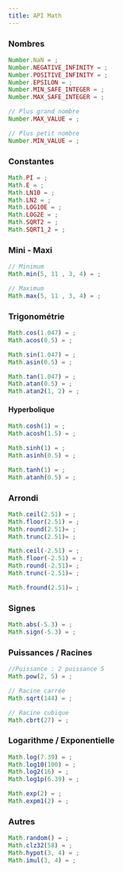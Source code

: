 ```yaml
---
title: API Math
---
```


### Nombres

```javascript
Number.NaN = ;
Number.NEGATIVE_INFINITY = ;
Number.POSITIVE_INFINITY = ;
Number.EPSILON = ;
Number.MIN_SAFE_INTEGER = ;
Number.MAX_SAFE_INTEGER = ;
```

```javascript
// Plus grand nombre
Number.MAX_VALUE = ;

// Plus petit nombre
Number.MIN_VALUE = ;
```

### Constantes

```javascript
Math.PI = ;
Math.E = ;
Math.LN10 = ;
Math.LN2 = ;
Math.LOG10E = ;
Math.LOG2E = ;
Math.SQRT2 = ;
Math.SQRT1_2 = ;
```

### Mini - Maxi

```javascript
// Minimum
Math.min(5, 11 , 3, 4) = ;

// Maximum
Math.max(5, 11 , 3, 4) = ;
```

### Trigonométrie

```javascript
Math.cos(1.047) = ;
Math.acos(0.5) = ;
```

```javascript
Math.sin(1.047) = ;
Math.asin(0.5) = ;
```


```javascript
Math.tan(1.047) = ;
Math.atan(0.5) = ;
Math.atan2(1, 2) = ;
```

#### Hyperbolique

```javascript
Math.cosh(1) = ;
Math.acosh(1.5) = ;

Math.sinh(1) = ;
Math.asinh(0.5) = ;

Math.tanh(1) = ;
Math.atanh(0.5) = ;
```

### Arrondi

```javascript
Math.ceil(2.51) = ;
Math.floor(2.51) = ;
Math.round(2.51)= ;
Math.trunc(2.51)= ;

Math.ceil(-2.51) = ;
Math.floor(-2.51) = ;
Math.round(-2.51)= ;
Math.trunc(-2.51)= ;

Math.fround(2.51)= ;
```

### Signes

```javascript
Math.abs(-5.3) = ;
Math.sign(-5.3) = ;
```

### Puissances / Racines

```javascript
//Puissance : 2 puissance 5
Math.pow(2, 5) = ;

// Racine carrée
Math.sqrt(144) = ;

// Racine cubique
Math.cbrt(27) = ;
```


### Logarithme / Exponentielle

```javascript
Math.log(7.39) = ;
Math.log10(100) = ;
Math.log2(16) = ;
Math.log1p(6.39) = ;

Math.exp(2) = ;
Math.expm1(2) = ;
```

### Autres

```javascript
Math.random() = ;
Math.clz32(58) = ;
Math.hypot(3, 4) = ;
Math.imul(3, 4) = ;
```



<script type="application/javascript">
function Load()
{
  let i = 0;
  let operators = document.querySelectorAll("code .o");

  operators[i++].nextSibling.textContent  = ` ${Number.NaN}`;
  operators[i++].nextSibling.textContent  = ` ${Number.NEGATIVE_INFINITY}`;
  operators[i++].nextSibling.textContent  = ` ${Number.POSITIVE_INFINITY}`;
  operators[i++].nextSibling.textContent  = ` ${Number.EPSILON}`;
  operators[i++].nextSibling.textContent  = ` ${Number.MIN_SAFE_INTEGER}`;
  operators[i++].nextSibling.textContent  = ` ${Number.MAX_SAFE_INTEGER}`;

  operators[i++].nextSibling.textContent  = ` ${Number.MAX_VALUE}`;
  operators[i++].nextSibling.textContent  = ` ${Number.MIN_VALUE}`;

  operators[i++].nextSibling.textContent  = ` ${Math.PI}`;
  operators[i++].nextSibling.textContent  = ` ${Math.E}`;
  operators[i++].nextSibling.textContent  = ` ${Math.LN10}`;
  operators[i++].nextSibling.textContent  = ` ${Math.LN2}`;
  operators[i++].nextSibling.textContent  = ` ${Math.LOG10E}`;
  operators[i++].nextSibling.textContent  = ` ${Math.LOG2E}`;
  operators[i++].nextSibling.textContent  = ` ${Math.SQRT2}`;
  operators[i++].nextSibling.textContent  = ` ${Math.SQRT1_2}`;

  operators[i++].nextSibling.textContent  = ` ${Math.min(5, 11 , 3, 4)}`;
  operators[i++].nextSibling.textContent  = ` ${Math.max(5, 11 , 3, 4)}`;

  operators[i++].nextSibling.textContent  = ` ${Math.cos(1.047)}`;
  operators[i++].nextSibling.textContent  = ` ${Math.acos(0.5)}`;

  operators[i++].nextSibling.textContent  = ` ${Math.sin(1.047)}`;
  operators[i++].nextSibling.textContent  = ` ${Math.asin(0.5)}`;

  operators[i++].nextSibling.textContent  = ` ${Math.tan(1.047)}`;
  operators[i++].nextSibling.textContent  = ` ${Math.atan(0.5)}`;
  operators[i++].nextSibling.textContent  = ` ${Math.atan2(1, 2)}`;

  operators[i++].nextSibling.textContent  = ` ${Math.cosh(1)}`;
  operators[i++].nextSibling.textContent  = ` ${Math.acosh(1.5)}`;

  operators[i++].nextSibling.textContent  = ` ${Math.asinh(1)}`;
  operators[i++].nextSibling.textContent  = ` ${Math.asinh(0.5)}`;

  operators[i++].nextSibling.textContent  = ` ${Math.tanh(1)}`;
  operators[i++].nextSibling.textContent  = ` ${Math.atanh(0.5)}`;

  operators[i++].nextSibling.textContent  = ` ${Math.ceil(2.51)}`;
  operators[i++].nextSibling.textContent  = ` ${Math.floor(2.51)}`;
  operators[i++].nextSibling.textContent  = ` ${Math.round(2.51)}`;
  operators[i++].nextSibling.textContent  = ` ${Math.trunc(2.51)}`;

  i++;
  operators[i++].nextSibling.textContent  = ` ${Math.ceil(-2.51)}`;
  i++;
  operators[i++].nextSibling.textContent  = ` ${Math.floor(-2.51)}`;
  i++;
  operators[i++].nextSibling.textContent  = ` ${Math.round(-2.51)}`;
  i++;
  operators[i++].nextSibling.textContent  = ` ${Math.trunc(-2.51)}`;

  operators[i++].nextSibling.textContent  = ` ${Math.fround(2.51)}`;

  i++;
  operators[i++].nextSibling.textContent  = ` ${Math.abs(-5.3)}`;
  i++;
  operators[i++].nextSibling.textContent  = ` ${Math.sign(-5.3)}`;

  operators[i++].nextSibling.textContent  = ` ${Math.pow(2, 5)}`;
  operators[i++].nextSibling.textContent  = ` ${Math.sqrt(144)}`;
  operators[i++].nextSibling.textContent  = ` ${Math.cbrt(27)}`;

  operators[i++].nextSibling.textContent  = ` ${Math.log(7.39)}`;
  operators[i++].nextSibling.textContent  = ` ${Math.log10(100)}`;
  operators[i++].nextSibling.textContent  = ` ${Math.log2(16)}`;
  operators[i++].nextSibling.textContent  = ` ${Math.log1p(6.39)}`;

  operators[i++].nextSibling.textContent  = ` ${Math.exp(2)}`;
  operators[i++].nextSibling.textContent  = ` ${Math.expm1(2)}`;

  operators[i++].nextSibling.textContent  = ` ${Math.random()}`;
  operators[i++].nextSibling.textContent  = ` ${Math.clz32(58)}`;
  operators[i++].nextSibling.textContent  = ` ${Math.hypot(3, 4)}`;
  operators[i++].nextSibling.textContent  = ` ${Math.imul(3, 4)}`;



}

window.addEventListener("load", Load);

</script>
